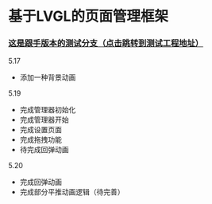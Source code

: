 # 基于LVGL的页面管理框架

### [这是跟手版本的测试分支（点击跳转到测试工程地址）](https://github.com/WiseMCU/lv_codeblocks_win8.3/tree/PageManager_CodeBloacksWin8.3)

5.17

- 添加一种背景动画

5.19

- 完成管理器初始化
- 完成管理器开始
- 完成设置页面
- 完成拖拽功能
- 待完成回弹动画

5.20

- 完成回弹动画
- 完成部分平推动画逻辑（待完善）